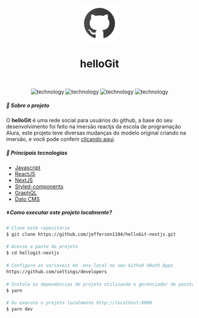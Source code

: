 <div align="center">
  <img alt="Moveit" width=100 src="./public/github-icon.svg">
  <h1>helloGit</h1>
</div>
<br>

<p align="center">
  <img alt="technology" src="https://img.shields.io/badge/JavaScript-F7DF1E?style=for-the-badge&logo=javascript&logoColor=black">

  <img alt="technology" src="https://img.shields.io/badge/React-20232A?style=for-the-badge&logo=react&logoColor=61DAFB">

  <img alt="technology" src="https://img.shields.io/badge/next.js-000000?style=for-the-badge&logo=nextdotjs&logoColor=white">

  <img alt="technology" src="https://img.shields.io/badge/GraphQl-E10098?style=for-the-badge&logo=graphql&logoColor=white">
</p>

##### :memo: Sobre o projeto

O **helloGit** é uma rede social para usuários do github, a base do seu desenvolvimento foi feito na imersão reactjs da escola de programação Alura, este projeto teve diversas mudanças do modelo original criando na imersão, e você pode conferir [clicando aqui](https://hellogit-nextjs.vercel.app/).

##### :rocket: Principais tecnologias

<ul>
  <li><a target="_blank" href="https://devdocs.io/javascript/">Javascript</a></li>

  <li><a target="_blank" href="https://pt-br.reactjs.org/">ReactJS</a></li>

  <li><a target="_blank" href="https://nextjs.org/">NextJS</a></li>

  <li><a target="_blank" href="https://styled-components.com/">Styled-components</a></li>

  <li><a target="_blank" href="https://graphql.org/">GraphQL</a></li>

  <li><a target="_blank" href="https://www.datocms.com/">Dato CMS</a></li>
</ul>

##### :cyclone: Como executar este projeto localmente?

```bash
# Clone este repositório
$ git clone https://github.com/jefferson1104/helloGit-nextjs.git

# Acesse a paste do projeto
$ cd hellogit-nextjs

# Configure as variaveis do .env.local no seu Github OAuth Apps
https://github.com/settings/developers

# Instale as dependencias do projeto utilizando o gerenciador de pacotes yarn
$ yarn

# Ou execute o projeto localmente http://localhost:8000
$ yarn dev

```
